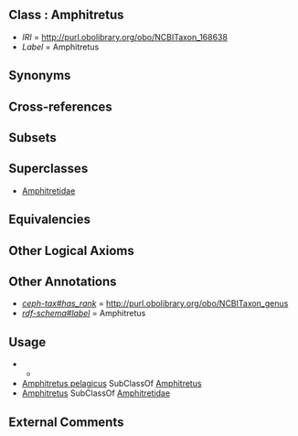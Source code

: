 
## Class : Amphitretus

 * *IRI* = http://purl.obolibrary.org/obo/NCBITaxon_168638
 * *Label* = Amphitretus

## Synonyms


## Cross-references


## Subsets


## Superclasses

 * [Amphitretidae](../../NCBITaxon/37/NCBITaxon_168637.md)

## Equivalencies


## Other Logical Axioms


## Other Annotations

 * *[ceph-tax#has_rank](../../ceph-tax#has/nk/ceph-tax#has_rank.md)* = http://purl.obolibrary.org/obo/NCBITaxon_genus
 * *[rdf-schema#label](../../el/rdf-schema#label.md)* = Amphitretus

## Usage

 * -
 * [Amphitretus pelagicus](../../NCBITaxon/39/NCBITaxon_168639.md) SubClassOf [Amphitretus](../../NCBITaxon/38/NCBITaxon_168638.md)
 * [Amphitretus](../../NCBITaxon/38/NCBITaxon_168638.md) SubClassOf [Amphitretidae](../../NCBITaxon/37/NCBITaxon_168637.md)

## External Comments

